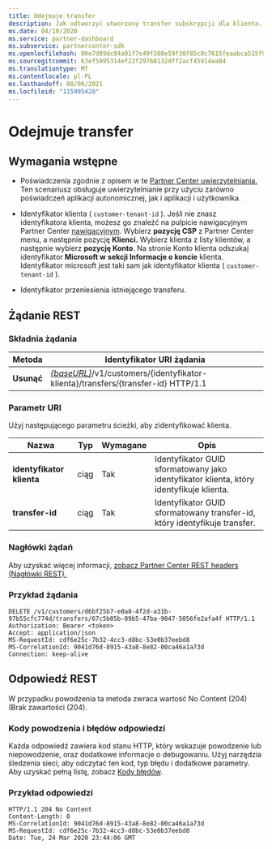 ```yaml
---
title: Odejmuje transfer
description: Jak odtworzyć utworzony transfer subskrypcji dla klienta.
ms.date: 04/10/2020
ms.service: partner-dashboard
ms.subservice: partnercenter-sdk
ms.openlocfilehash: 80e7d89dc94a91f7e49f388e59f30f85c0c7615feaabca515f90064e1f4673fb
ms.sourcegitcommit: 63ef5995314ef22f29768132dff2acf45914ea84
ms.translationtype: MT
ms.contentlocale: pl-PL
ms.lasthandoff: 08/06/2021
ms.locfileid: "115995428"
---
```

# <a name="withdraw-a-transfer"></a>Odejmuje transfer

## <a name="prerequisites"></a>Wymagania wstępne

- Poświadczenia zgodnie z opisem w te [Partner Center uwierzytelniania.](partner-center-authentication.md) Ten scenariusz obsługuje uwierzytelnianie przy użyciu zarówno poświadczeń aplikacji autonomicznej, jak i aplikacji i użytkownika.

- Identyfikator klienta ( `customer-tenant-id` ). Jeśli nie znasz identyfikatora klienta, możesz go znaleźć na pulpicie nawigacyjnym Partner Center [nawigacyjnym](https://partner.microsoft.com/dashboard). Wybierz **pozycję CSP** z Partner Center menu, a następnie pozycję **Klienci.** Wybierz klienta z listy klientów, a następnie wybierz **pozycję Konto**. Na stronie Konto klienta odszukaj identyfikator **Microsoft w** **sekcji Informacje o koncie** klienta. Identyfikator microsoft jest taki sam jak identyfikator klienta ( `customer-tenant-id` ).

- Identyfikator przeniesienia istniejącego transferu.

## <a name="rest-request"></a>Żądanie REST

### <a name="request-syntax"></a>Składnia żądania

| Metoda    | Identyfikator URI żądania                                                                                                 |
|-----------|-------------------------------------------------------------------------------------------------------------|
| **Usunąć**| [*{baseURL}*](partner-center-rest-urls.md)/v1/customers/{identyfikator-klienta}/transfers/{transfer-id} HTTP/1.1      |

### <a name="uri-parameter"></a>Parametr URI

Użyj następującego parametru ścieżki, aby zidentyfikować klienta.

| Nazwa            | Typ     | Wymagane | Opis                                                            |
|-----------------|----------|----------|------------------------------------------------------------------------|
| **identyfikator klienta** | ciąg   | Tak      | Identyfikator GUID sformatowany jako identyfikator klienta, który identyfikuje klienta.             |
| **transfer-id** | ciąg   | Tak      | Identyfikator GUID sformatowany transfer-id, który identyfikuje transfer.             |

### <a name="request-headers"></a>Nagłówki żądań

Aby uzyskać więcej informacji, [zobacz Partner Center REST headers (Nagłówki REST).](headers.md)

### <a name="request-example"></a>Przykład żądania

```http
DELETE /v1/customers/d6bf25b7-e0a8-4f2d-a31b-97b55cfc774d/transfers/67c5b05b-09b5-47ba-9047-5056fe2afa4f HTTP/1.1
Authorization: Bearer <token>
Accept: application/json
MS-RequestId: cdf6e25c-7b32-4cc3-d8bc-53e0b37eebd8
MS-CorrelationId: 9041d76d-8915-43a8-8e82-00ca46a1a73d
Connection: keep-alive
```

## <a name="rest-response"></a>Odpowiedź REST

W przypadku powodzenia ta metoda zwraca wartość No Content (204) (Brak zawartości (204).

### <a name="response-success-and-error-codes"></a>Kody powodzenia i błędów odpowiedzi

Każda odpowiedź zawiera kod stanu HTTP, który wskazuje powodzenie lub niepowodzenie, oraz dodatkowe informacje o debugowaniu. Użyj narzędzia śledzenia sieci, aby odczytać ten kod, typ błędu i dodatkowe parametry. Aby uzyskać pełną listę, zobacz [Kody błędów](error-codes.md).

### <a name="response-example"></a>Przykład odpowiedzi

```http
HTTP/1.1 204 No Content
Content-Length: 0
MS-CorrelationId: 9041d76d-8915-43a8-8e82-00ca46a1a73d
MS-RequestId: cdf6e25c-7b32-4cc3-d8bc-53e0b37eebd8
Date: Tue, 24 Mar 2020 23:44:06 GMT
```
